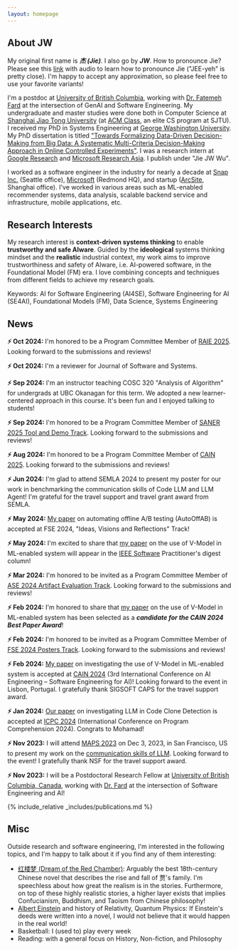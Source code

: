 ```yaml
---
layout: homepage
---
```


## About JW
My original first name is _**杰 (Jie)**_. I also go by _**JW**_. How to pronounce Jie? Please see this [link](https://en.wiktionary.org/wiki/ji%C3%A9) with audio to learn how to pronounce Jie ("JEE-yeh" is pretty close). I'm happy to accept any approximation, so please feel free to use your favorite variants!

I'm a postdoc at [University of British Columbia](https://www.ubc.ca/), working with [Dr. Fatemeh Fard](https://cmps.ok.ubc.ca/about/contact/fatemeh-hendijani-fard/) at the intersection of GenAI and Software Engineering. My undergraduate and master studies were done both in Computer Science at [Shanghai Jiao Tong University](https://www.cs.sjtu.edu.cn/en/)  (at [ACM Class](https://acm.sjtu.edu.cn/home), an elite CS program at SJTU). I received my PhD in Systems Engineering at [George Washington University](https://www.seas.gwu.edu/). My PhD dissertation is titled ["Towards Formalizing Data-Driven Decision-Making from Big Data: A Systematic Multi-Criteria Decision-Making Approach in Online Controlled Experiments"](https://www.proquest.com/docview/2784774986?pq-origsite=gscholar&fromopenview=true). I was a research intern at [Google Research](https://research.google/) and [Microsoft Research Asia](https://www.microsoft.com/en-us/research/lab/microsoft-research-asia/). I publish under "Jie JW Wu". 

I worked as a software engineer in the industry for nearly a decade at [Snap Inc.](https://snap.com/en-US) (Seattle office), [Microsoft](https://www.microsoft.com/en-us/) (Redmond HQ), and startup ([ArcSite](https://www.arcsite.com/), Shanghai office). I've worked in various areas such as ML-enabled recommender systems, data analysis, scalable backend service and infrastructure, mobile applications, etc.

## Research Interests
My research interest is **context-driven systems thinking** to enable **trustworthy and safe AIware**. Guided by the **ideological** systems thinking mindset and the **realistic** industrial context, my work aims to improve trustworthiness and safety of AIware, i.e. AI-powered software, in the Foundational Model (FM) era. I love combining concepts and techniques from different fields to achieve my research goals.

Keywords: AI for Software Engineering (AI4SE), Software Engineering for AI (SE4AI), Foundational Models
(FM), Data Science, Systems Engineering

## News
**⚡ Oct 2024:** I'm honored to be a Program Committee Member of [RAIE 2025](https://conf.researchr.org/home/icse-2025/raie-2025). Looking forward to the submissions and reviews!

**⚡ Oct 2024:** I'm a reviewer for Journal of Software and Systems.

**⚡ Sep 2024:** I'm an instructor teaching COSC 320 "Analysis of Algorithm" for undergrads at UBC Okanagan for this term. We adopted a new learner-centered approach in this course. It's been fun and I enjoyed talking to students!

**⚡ Sep 2024:** I'm honored to be a Program Committee Member of [SANER 2025 Tool and Demo Track](https://conf.researchr.org/track/saner-2025/saner-2025-tool-demo-track). Looking forward to the submissions and reviews!

**⚡ Aug 2024:** I'm honored to be a Program Committee Member of [CAIN 2025](https://conf.researchr.org/track/cain-2025/cain-2025-call-for-papers). Looking forward to the submissions and reviews!

**⚡ Jun 2024:** I'm glad to attend SEMLA 2024 to present my poster for our work in benchmarking the communication skills of Code LLM and LLM Agent! I'm grateful for the travel support and travel grant award from SEMLA. 

**⚡ May 2024:** [My paper](https://jie-jw-wu.github.io/assets/AutoOffAB-fse-camare-ready.pdf) on automating offline A/B testing (AutoOffAB) is accepted at FSE 2024, "Ideas, Visions and Reflections" Track!

**⚡ May 2024:** I'm excited to share that [my paper](https://arxiv.org/pdf/2308.05381.pdf) on the use of V-Model in ML-enabled system will appear in the [IEEE Software](https://www.computer.org/csdl/magazine/so) Practitioner's digest column!

**⚡ Mar 2024:** I'm honored to be invited as a Program Committee Member of [ASE 2024 Artifact Evaluation Track](https://conf.researchr.org/track/ase-2024/ase-2024-artifact-evaluation-track). Looking forward to the submissions and reviews!

**⚡ Feb 2024:** I'm honored to share that [my paper](https://arxiv.org/pdf/2308.05381.pdf) on the use of V-Model in ML-enabled system has been selected as a _**candidate for the CAIN 2024 Best Paper Award**_!

**⚡ Feb 2024:** I'm honored to be invited as a Program Committee Member of [FSE 2024 Posters Track](https://2024.esec-fse.org/committee/fse-2024-posters-program-committee). Looking forward to the submissions and reviews!

**⚡ Feb 2024:** [My paper](https://arxiv.org/pdf/2308.05381.pdf) on investigating the use of V-Model in ML-enabled system is accepted at [CAIN 2024](https://conf.researchr.org/home/cain-2024) (3rd International Conference on AI Engineering – Software Engineering for AI)! Looking forward to the event in Lisbon, Portugal. I gratefully thank SIGSOFT CAPS for the travel support award.

**⚡ Jan 2024:** [Our paper](https://arxiv.org/pdf/2401.13802.pdf) on investigating LLM in Code Clone Detection is accepted at [ICPC 2024](https://conf.researchr.org/home/icpc-2024) (International Conference on Program Comprehension 2024). Congrats to Mohamad!

**⚡ Nov 2023:** I will attend [MAPS 2023](https://mapsworkshop.github.io/papers) on Dec 3, 2023, in San Francisco, US to present my work on the [communication skills of LLM](https://mapsworkshop.github.io/papers). Looking forward to the event! I gratefully thank NSF for the travel support award.

**⚡ Nov 2023:** I will be a Postdoctoral Research Fellow at [University of British Columbia, Canada](https://www.ubc.ca/), working with [Dr. Fard](https://cmps.ok.ubc.ca/about/contact/fatemeh-hendijani-fard/) at the intersection of Software Engineering and AI!


{% include_relative _includes/publications.md %}

## Misc
Outside research and software engineering, I'm interested in the following topics, and I'm happy to talk about it if you find any of them interesting:
- [红楼梦 (Dream of the Red Chamber)](https://en.wikipedia.org/wiki/Dream_of_the_Red_Chamber): Arguably the best 18th-century Chinese novel that describes the rise and fall of 贾's family. I'm speechless about how great the realism is in the stories. Furthermore, on top of these highly realistic stories, a higher layer exists that implies Confucianism, Buddhism, and Taoism from Chinese philosophy!
- [Albert Einstein](https://en.wikipedia.org/wiki/Albert_Einstein) and history of Relativity, Quantum Physics: If Einstein's deeds were written into a novel, I would not believe that it would happen in the real world!
- Basketball: I (used to) play every week
- Reading: with a general focus on History, Non-fiction, and Philosophy 
